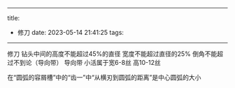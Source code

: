 
---
title:
  - 修刀
date: 2023-05-14 21:41:25
tags:
---
修刀 
钻头中间的高度不能超过45%的直径
宽度不能超过直径的25%
 倒角不能超过不到论（导向带）
                     导向带
小活属于宽6-8丝 高10-12丝

在“圆弧的容屑槽”中的“齿一”中“从横刃到圆弧的距离”是中心圆弧的大小

 <!-- more -->


